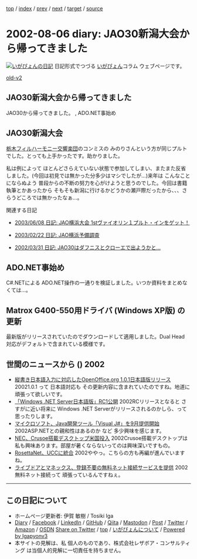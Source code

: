 [top](../index.html) 
 / [index](index.html) 
 / [prev](ig020731.html) 
 / [next](ig020807.html) 
 / [target](https://www.igapyon.jp/igapyon/diary/2002/ig020806.html) 
 / [source](https://github.com/igapyon/diary/blob/master/2002/ig020806.src.md) 

2002-08-06 diary: JAO30新潟大会から帰ってきました
=====================================================================================================
[![いがぴょんの日記](https://www.igapyon.jp/igapyon/diary/images/iga202308_256.jpg "いがぴょん")](https://www.igapyon.jp/igapyon/diary/memo/memoigapyon.html) 日記形式でつづる [いがぴょん](https://www.igapyon.jp/igapyon/diary/memo/memoigapyon.html)コラム ウェブページです。

[old-v2](ig020806-orig.html)

## JAO30新潟大会から帰ってきました

JAO30から帰ってきました。 , ADO.NET事始め


## JAO30新潟大会

[栃木フィルハーモニー交響楽団](http://tochi-phil.hoops.ne.jp/)のコンミスの みのりさんという方が同じプルトでした。とっても上手かったです。助かりました。

私は例によって ほとんどさらえていない状態で参加してしまい、またまた反省しました。(今回は初見では無かった分多少はマシでしたが…)来年は こんなことにならぬよう 普段からの不断の努力を心がけようと思うのでした。今回は書籍執筆とかあったから そもそも新潟に行けるかどうかの瀬戸際だったから、、、さらうどころでは無かったなぁ…。

関連する日記

* [2003/06/08 日記: JAO横浜大会 1stヴァイオリン１プルト・インをゲット！](../2003/ig030608.html)
  
* [2003/02/22 日記: JAO横浜予備調査](../2003/ig030222.html)
  
* [2002/03/31 日記: JAO30はダフニスとクローエで出ようかと…](ig020331.html)

## ADO.NET事始め

C#.NETによる ADO.NET操作の一通りを検証しました。いつか資料をまとめなくては…。

## Matrox G400-550用ドライバ (Windows XP版) の更新

最新版がリリースされていたのでダウンロードして適用しました。Dual Head 対応がデフォルトで含まれている模様です。

## 世間のニュースから () 2002

* [縦書き日本語入力に対応したOpenOffice.org 1.0.1日本語版リリース](http://linux.ascii24.com/linux/news/today/2002/08/05/637725-000.html)  20021.0.1 って 日本語対応も その更新内容に含まれていたのですね。地道に頑張って欲しいです。
* [「Windows .NET Server日本語版」RC1公開](http://www.zdnet.co.jp/news/0208/05/njbt_05.html)  2002RCリリースとなると さすがに近い将来に Windows .NET Serverがリリースされるのかしら、って思ったりします。
* [マイクロソフト、Java開発ツール「Visual J#」を9月提供開始](http://www.watch.impress.co.jp/pc/docs/2002/0801/ms.htm)  2002ASP.NETとの親和性はあるのか など 多少興味を感じます。
* [NEC、Crusoe搭載デスクトップ米国投入](http://www.zdnet.co.jp/news/0208/06/nebt_06.html)  2002Crusoe搭載デスクトップは私も興味あります。部屋が暑くならないってのは興味深いですもの。
* [RosettaNet、UCCに統合](http://www.zdnet.co.jp/news/0208/06/nebt_05.html)  2002ややっ。こちらの方も再編が進んでいますね。
* [ライブドアとマネックス、登録不要の無料ネット接続サービスを提供](http://www.zdnet.co.jp/news/0208/05/njbt_11.html)  2002無料ネット接続って 頑張っているんですねぇ。


----------------------------------------------------------------------------------------------------

## この日記について

* ホームページ更新者: 伊賀 敏樹 / Tosiki Iga
* [Diary](https://www.igapyon.jp/igapyon/diary/) / [Facebook](https://www.facebook.com/igapyon) / [LinkedIn](https://www.linkedin.com/in/toshikiiga) / [GitHub](https://github.com/igapyon) / [Qiita](https://qiita.com/igapyon) / [Mastodon](https://social.vivaldi.net/@igapyon) / [Post](https://post.news/igapyon) / [Twitter](https://twitter.com/ToshikiIga) / [Amazon](https://www.amazon.co.jp/%E4%BC%8A%E8%B3%80-%E6%95%8F%E6%A8%B9/e/B004LTQWCQ) / [OSDN](https://ja.osdn.net/users/iga/)
[Share on Twitter](https://twitter.com/intent/tweet?hashtags=igapyon%2Cdiary%2C%E3%81%84%E3%81%8C%E3%81%B4%E3%82%87%E3%82%93&text=JAO30%E6%96%B0%E6%BD%9F%E5%A4%A7%E4%BC%9A%E3%81%8B%E3%82%89%E5%B8%B0%E3%81%A3%E3%81%A6%E3%81%8D%E3%81%BE%E3%81%97%E3%81%9F&url=https%3A%2F%2Fwww.igapyon.jp%2Figapyon%2Fdiary%2F2002%2Fig020806.html) / [top](../index.html) / [いがぴょんについて](https://www.igapyon.jp/igapyon/diary/memo/memoigapyon.html) / [Powered by Igapyonv3](https://github.com/igapyon/igapyonv3)
* 本サイトの見解は、私 個人のものであり、株式会社レザボア・コンサルティング は当個人的見解に一切責任を持ちません。 
